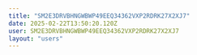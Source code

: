 ```yaml
---
title: "SM2E3DRVBHNGWBWP49EEQ34362VXP2RDRK27X2XJ7"
date: 2025-02-22T13:50:20.120Z
user: SM2E3DRVBHNGWBWP49EEQ34362VXP2RDRK27X2XJ7
layout: "users"
---
```

    